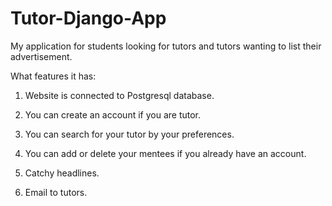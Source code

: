 # Tutor-Django-App
My application for students looking for tutors and tutors wanting to list their advertisement.

What features it has:

1. Website is connected to Postgresql database.


2. You can create an account if you are tutor.


3. You can search for your tutor by your preferences.


4.  You can add or delete your mentees if you already have an account.


5. Catchy headlines.


6. Email to tutors.


